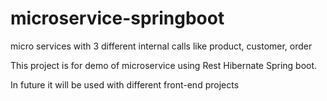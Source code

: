 # microservice-springboot
micro services with 3 different internal calls like product, customer, order

This project is for demo of microservice using
Rest
Hibernate
Spring boot.

In future it will be used with different front-end projects

